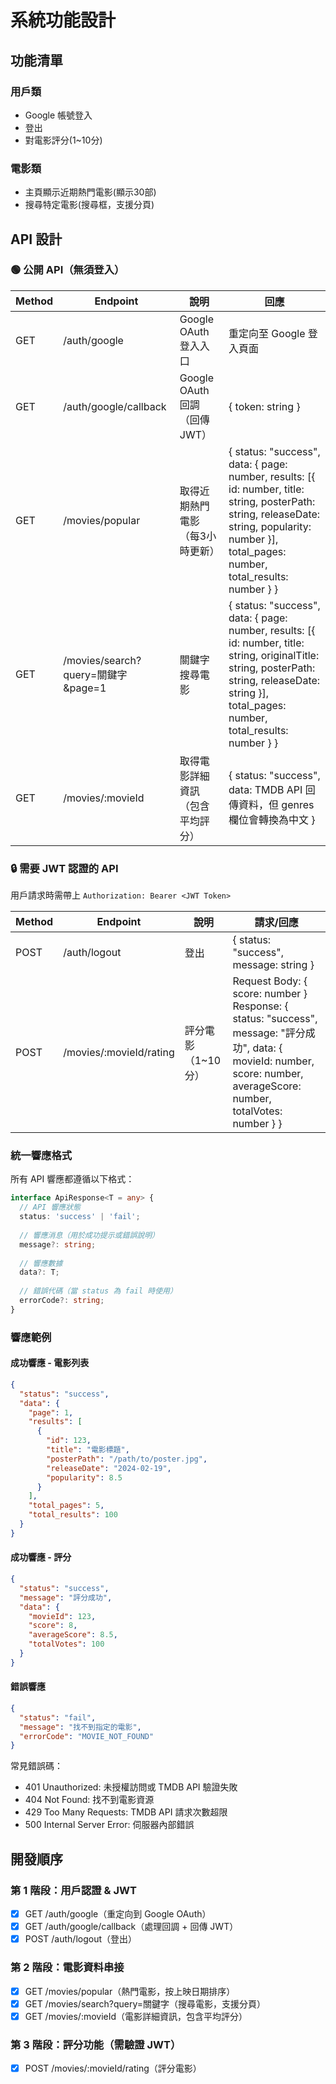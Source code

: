 # 系統功能設計

## 功能清單

### 用戶類
- Google 帳號登入
- 登出
- 對電影評分(1~10分)

### 電影類
- 主頁顯示近期熱門電影(顯示30部)
- 搜尋特定電影(搜尋框，支援分頁)

## API 設計

### 🟢 公開 API（無須登入）

| Method | Endpoint | 說明 | 回應 |
|--------|----------|------|------|
| GET | /auth/google | Google OAuth 登入入口 | 重定向至 Google 登入頁面 |
| GET | /auth/google/callback | Google OAuth 回調（回傳 JWT） | { token: string } |
| GET | /movies/popular | 取得近期熱門電影（每3小時更新） | { status: "success", data: { page: number, results: [{ id: number, title: string, posterPath: string, releaseDate: string, popularity: number }], total_pages: number, total_results: number } } |
| GET | /movies/search?query=關鍵字&page=1 | 關鍵字搜尋電影 | { status: "success", data: { page: number, results: [{ id: number, title: string, originalTitle: string, posterPath: string, releaseDate: string }], total_pages: number, total_results: number } } |
| GET | /movies/:movieId | 取得電影詳細資訊（包含平均評分） | { status: "success", data: TMDB API 回傳資料，但 genres 欄位會轉換為中文 } |

### 🔒 需要 JWT 認證的 API
用戶請求時需帶上 `Authorization: Bearer <JWT Token>`

| Method | Endpoint | 說明 | 請求/回應 |
|--------|----------|------|------|
| POST | /auth/logout | 登出 | { status: "success", message: string } |
| POST | /movies/:movieId/rating | 評分電影（1~10分）| Request Body: { score: number }<br>Response: { status: "success", message: "評分成功", data: { movieId: number, score: number, averageScore: number, totalVotes: number } } |

### 統一響應格式

所有 API 響應都遵循以下格式：

```typescript
interface ApiResponse<T = any> {
  // API 響應狀態
  status: 'success' | 'fail';
  
  // 響應消息（用於成功提示或錯誤說明）
  message?: string;
  
  // 響應數據
  data?: T;
  
  // 錯誤代碼（當 status 為 fail 時使用）
  errorCode?: string;
}
```

### 響應範例

#### 成功響應 - 電影列表
```json
{
  "status": "success",
  "data": {
    "page": 1,
    "results": [
      {
        "id": 123,
        "title": "電影標題",
        "posterPath": "/path/to/poster.jpg",
        "releaseDate": "2024-02-19",
        "popularity": 8.5
      }
    ],
    "total_pages": 5,
    "total_results": 100
  }
}
```

#### 成功響應 - 評分
```json
{
  "status": "success",
  "message": "評分成功",
  "data": {
    "movieId": 123,
    "score": 8,
    "averageScore": 8.5,
    "totalVotes": 100
  }
}
```

#### 錯誤響應
```json
{
  "status": "fail",
  "message": "找不到指定的電影",
  "errorCode": "MOVIE_NOT_FOUND"
}
```

常見錯誤碼：
- 401 Unauthorized: 未授權訪問或 TMDB API 驗證失敗
- 404 Not Found: 找不到電影資源
- 429 Too Many Requests: TMDB API 請求次數超限
- 500 Internal Server Error: 伺服器內部錯誤

## 開發順序

### 第 1 階段：用戶認證 & JWT
- [x] GET /auth/google（重定向到 Google OAuth）
- [x] GET /auth/google/callback（處理回調 + 回傳 JWT）
- [x] POST /auth/logout（登出）

### 第 2 階段：電影資料串接
- [x] GET /movies/popular（熱門電影，按上映日期排序）
- [x] GET /movies/search?query=關鍵字（搜尋電影，支援分頁）
- [x] GET /movies/:movieId（電影詳細資訊，包含平均評分）

### 第 3 階段：評分功能（需驗證 JWT）
- [x] POST /movies/:movieId/rating（評分電影）